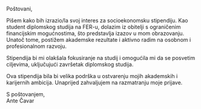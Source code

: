 Poštovani,

Pišem kako bih izrazio/la svoj interes za socioekonomsku stipendiju. Kao student diplomskog studija na FER-u, dolazim iz obitelji s ograničenim financijskim mogućnostima, što predstavlja izazov u mom obrazovanju. Unatoč tome, postižem akademske rezultate i aktivno radim na osobnom i profesionalnom razvoju.

Stipendija bi mi olakšala fokusiranje na studij i omogućila mi da se posvetim ciljevima, uključujući završetak diplomskog studija.

Ova stipendija bila bi velika podrška u ostvarenju mojih akademskih i karijernih ambicija. Unaprijed zahvaljujem na razmatranju moje prijave.

S poštovanjem,  
Ante Čavar